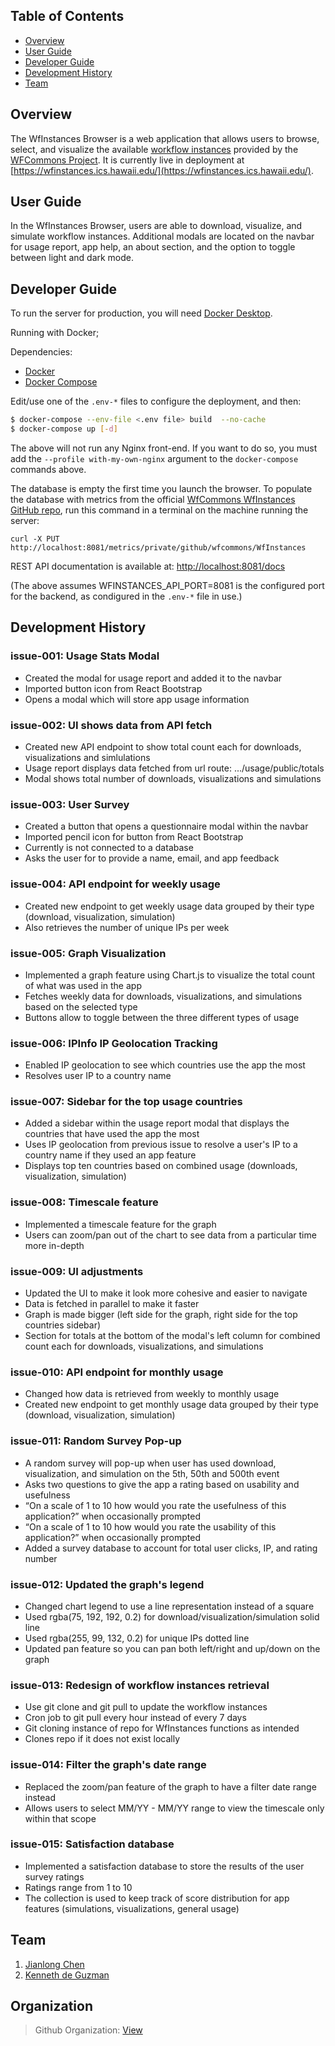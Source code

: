 ## Table of Contents

* [Overview](#overview)
* [User Guide](#user-guide)
* [Developer Guide](#developer-guide)
* [Development History](#development-history)
* [Team](#team)

## Overview

The WfInstances Browser is a web application that allows users to browse, select, and visualize the available [workflow instances](https://github.com/wfcommons/WfInstances) provided by the [WFCommons Project](https://wfcommons.org). It is currently live in deployment at [https://wfinstances.ics.hawaii.edu/](https://wfinstances.ics.hawaii.edu/).

## User Guide

In the WfInstances Browser, users are able to download, visualize, and simulate workflow instances. Additional modals are located on the navbar for usage report, app help, an about section, and the option to toggle between light and dark mode. 

## Developer Guide

To run the server for production, you will need [Docker Desktop](https://www.docker.com/).

Running with Docker; 

Dependencies:
- [Docker](https://docs.docker.com/install/)
- [Docker Compose](https://docs.docker.com/compose/install/)

Edit/use one of the `.env-*` files to configure the deployment, and then:

```bash
$ docker-compose --env-file <.env file> build  --no-cache
$ docker-compose up [-d]
```

The above will not run any Nginx front-end. If you want to do so, you must add the `--profile with-my-own-nginx` argument to the `docker-compose` commands above.

The database is empty the first time you launch the browser. To populate the database with metrics from the official [WfCommons WfInstances GitHub repo](https://github.com/wfcommons/WfInstances), run this command in a terminal on the machine running the server:
```
curl -X PUT http://localhost:8081/metrics/private/github/wfcommons/WfInstances
```

REST API documentation is available at: [http://localhost:8081/docs](http://localhost:8081/docs)

(The above assumes WFINSTANCES_API_PORT=8081 is the configured port for the backend, as condigured in the `.env-*` file in use.)

## Development History 

### issue-001: Usage Stats Modal
- Created the modal for usage report and added it to the navbar
- Imported button icon from React Bootstrap
- Opens a modal which will store app usage information

### issue-002: UI shows data from API fetch 
- Created new API endpoint to show total count each for downloads, visualizations and simlulations
- Usage report displays data fetched from url route: .../usage/public/totals
- Modal shows total number of downloads, visualizations and simulations

### issue-003: User Survey 
- Created a button that opens a questionnaire modal within the navbar
- Imported pencil icon for button from React Bootstrap
- Currently is not connected to a database
- Asks the user for to provide a name, email, and app feedback

### issue-004: API endpoint for weekly usage
- Created new endpoint to get weekly usage data grouped by their type (download, visualization, simulation)
- Also retrieves the number of unique IPs per week 

### issue-005: Graph Visualization
- Implemented a graph feature using Chart.js to visualize the total count of what was used in the app 
- Fetches weekly data for downloads, visualizations, and simulations based on the selected type
- Buttons allow to toggle between the three different types of usage

### issue-006: IPInfo IP Geolocation Tracking
- Enabled IP geolocation to see which countries use the app the most
- Resolves user IP to a country name

### issue-007: Sidebar for the top usage countries
- Added a sidebar within the usage report modal that displays the countries that have used the app the most
- Uses IP geolocation from previous issue to resolve a user's IP to a country name if they used an app feature
- Displays top ten countries based on combined usage (downloads, visualization, simulation)

### issue-008: Timescale feature
- Implemented a timescale feature for the graph
- Users can zoom/pan out of the chart to see data from a particular time more in-depth

### issue-009: UI adjustments
- Updated the UI to make it look more cohesive and easier to navigate
- Data is fetched in parallel to make it faster
- Graph is made bigger (left side for the graph, right side for the top countries sidebar)
- Section for totals at the bottom of the modal's left column for combined count each for downloads, visualizations, and simulations

### issue-010: API endpoint for monthly usage
- Changed how data is retrieved from weekly to monthly usage
- Created new endpoint to get monthly usage data grouped by their type (download, visualization, simulation)

### issue-011: Random Survey Pop-up
- A random survey will pop-up when user has used download, visualization, and simulation on the 5th, 50th and 500th event
- Asks two questions to give the app a rating based on usability and usefulness
- “On a scale of 1 to 10 how would you rate the usefulness of this application?” when occasionally prompted
- “On a scale of 1 to 10 how would you rate the usability of this application?” when occasionally prompted
- Added a survey database to account for total user clicks, IP, and rating number

### issue-012: Updated the graph's legend
- Changed chart legend to use a line representation instead of a square
- Used rgba(75, 192, 192, 0.2) for download/visualization/simulation solid line
- Used rgba(255, 99, 132, 0.2) for unique IPs dotted line
- Updated pan feature so you can pan both left/right and up/down on the graph

### issue-013: Redesign of workflow instances retrieval
- Use git clone and git pull to update the workflow instances
- Cron job to git pull every hour instead of every 7 days
- Git cloning instance of repo for WfInstances functions as intended
- Clones repo if it does not exist locally

### issue-014: Filter the graph's date range
- Replaced the zoom/pan feature of the graph to have a filter date range instead
- Allows users to select MM/YY - MM/YY range to view the timescale only within that scope

### issue-015: Satisfaction database
- Implemented a satisfaction database to store the results of the user survey ratings
- Ratings range from 1 to 10
- The collection is used to keep track of score distribution for app features (simulations, visualizations, general usage)

## Team 

1. [Jianlong Chen](https://jianlongchenn.github.io/)
2. [Kenneth de Guzman](https://k-deguz.github.io/)

## Organization

> Github Organization: [View](https://github.com/orgs/WfInstances/repositories)
